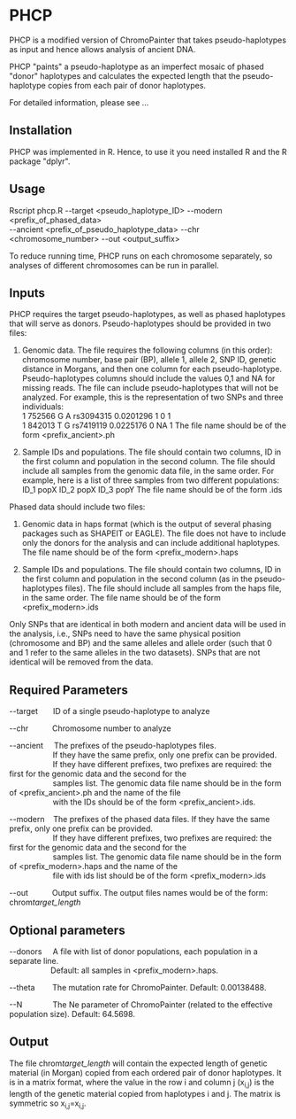 # PHCP
PHCP is a modified version of ChromoPainter that takes pseudo-haplotypes as input and hence allows analysis of ancient DNA.  

PHCP "paints" a pseudo-haplotype as an imperfect mosaic of phased "donor"  haplotypes and calculates the expected length that the pseudo-haplotype copies from  each pair of donor haplotypes.   

For detailed information, please see …  

## Installation    
PHCP was implemented in R. Hence, to use it you need installed R and the R package "dplyr".

## Usage
Rscript phcp.R --target <pseudo_haplotype_ID> --modern <prefix_of_phased_data>  
--ancient <prefix_of_pseudo_haplotype_data> --chr <chromosome_number> --out <output_suffix>

To reduce running time, PHCP runs on each chromosome separately, so analyses of different chromosomes can be run in parallel.

## Inputs
PHCP requires the target pseudo-haplotypes, as well as phased haplotypes that will serve as donors.
Pseudo-haplotypes should be provided in two files:

1. Genomic data. The file requires the following columns (in this order): chromosome number, base pair (BP), allele 1, allele 2, SNP ID, genetic distance in Morgans, and then one column for each pseudo-haplotype. Pseudo-haplotypes columns should include the values 0,1 and NA for missing reads. The file can include pseudo-haplotypes that will not be analyzed.
For example, this is the representation of two SNPs and three individuals:  
1 752566 G A rs3094315 0.0201296 1 0 1  
1 842013 T G rs7419119 0.0225176 0 NA 1
The file name should be of the form <prefix_ancient>.ph  

2. Sample IDs and populations. The file should contain two columns, ID in the first column and population in the second column. The file should include all samples from the genomic data file, in the same order.
For example, here is a list of three samples from two different populations:
ID_1 popX
ID_2 popX
ID_3 popY
The file name should be of the form <prefix>.ids

Phased data should include two files:

1.	Genomic data in haps format (which is the output of several phasing packages such as SHAPEIT or EAGLE). The file does not have to include only the donors for the analysis and can include additional haplotypes. The file name should be of the form <prefix_modern>.haps

2.	Sample IDs and populations. The file should contain two columns, ID in the first column and population in the second column (as in the pseudo-haplotypes files). The file should include all samples from the haps file, in the same order. The file name should be of the form <prefix_modern>.ids  

Only SNPs that are identical in both modern and ancient data will be used in the analysis, i.e., SNPs need to have the same physical position (chromosome and BP) and the same alleles and allele order (such that 0 and 1 refer to the same alleles in the two datasets). SNPs that are not identical will be removed from the data.

## Required Parameters

--target &nbsp; &nbsp; &nbsp; ID of a single pseudo-haplotype to analyze  

--chr &nbsp; &nbsp; &nbsp; &nbsp; &nbsp; Chromosome number to analyze  

--ancient &nbsp; &nbsp; The prefixes of the pseudo-haplotypes files.  
&nbsp; &nbsp;  &nbsp; &nbsp; &nbsp; &nbsp;  &nbsp; &nbsp; &nbsp; &nbsp; If they have the same prefix, only one prefix can be provided.  
&nbsp; &nbsp;  &nbsp; &nbsp; &nbsp; &nbsp;  &nbsp; &nbsp; &nbsp; &nbsp; If they have different prefixes, two prefixes are required: the first for the genomic data and the second for the  
&nbsp; &nbsp;  &nbsp; &nbsp; &nbsp; &nbsp;  &nbsp; &nbsp; &nbsp; &nbsp; samples list. The genomic data file name should be in the form of <prefix_ancient>.ph and the name of the file  
&nbsp; &nbsp;  &nbsp; &nbsp; &nbsp; &nbsp;  &nbsp; &nbsp; &nbsp; &nbsp; with the IDs should be of the form <prefix_ancient>.ids.  

--modern &nbsp; &nbsp;The prefixes of the phased data files. If they have the same prefix, only one prefix can be provided.  
&nbsp; &nbsp;  &nbsp; &nbsp; &nbsp; &nbsp;  &nbsp; &nbsp; &nbsp; &nbsp; If they have different prefixes, two prefixes are required: the first for the genomic data and the second for the  
&nbsp; &nbsp;  &nbsp; &nbsp; &nbsp; &nbsp;  &nbsp; &nbsp; &nbsp; &nbsp; samples list. The genomic data file name should be in the form of <prefix_modern>.haps and the name of the  
&nbsp; &nbsp;  &nbsp; &nbsp; &nbsp; &nbsp;  &nbsp; &nbsp; &nbsp; &nbsp; file with ids list should be of the form <prefix_modern>.ids  

--out &nbsp; &nbsp; &nbsp; &nbsp; &nbsp; Output suffix. The output files names would be of the form: chrom<chr>_target_length_<out>  
  
## Optional parameters
--donors &nbsp; &nbsp; A file with list of donor populations, each population in a separate line.  
&nbsp; &nbsp;  &nbsp; &nbsp; &nbsp; &nbsp;  &nbsp; &nbsp; &nbsp; &nbsp;Default: all samples in <prefix_modern>.haps.  

--theta &nbsp; &nbsp; &nbsp; &nbsp;The mutation rate for ChromoPainter. Default: 0.00138488.  

--N &nbsp; &nbsp;  &nbsp; &nbsp;  &nbsp; &nbsp; &nbsp;The Ne parameter of ChromoPainter (related to the effective population size). Default: 64.5698.

## Output
The file chrom<chr>_target_length_<out> will contain the expected length of genetic material (in Morgan) copied from each ordered pair of donor haplotypes. It is in a matrix format, where the value in the row i and column j (x<sub>i,j</sub>) is the length of the genetic material copied from haplotypes i and j. The matrix is symmetric so x<sub>i,j</sub>=x<sub>i,j</sub>.
